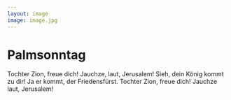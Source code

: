 ```yaml
---
layout: image
image: image.jpg
---
```


# Palmsonntag

Tochter Zion, freue dich!
Jauchze, laut, Jerusalem!
Sieh, dein König kommt zu dir!
Ja er kommt, der Friedensfürst.
Tochter Zion, freue dich!
Jauchze laut, Jerusalem!

